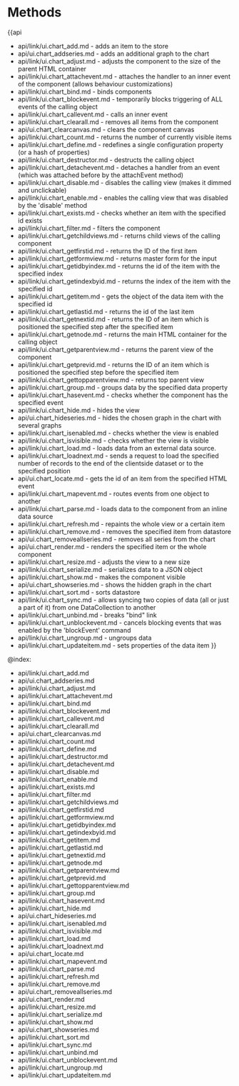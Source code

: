 Methods
=======

{{api
- api/link/ui.chart_add.md - adds an item to the store
- api/ui.chart_addseries.md - adds an additional graph to the chart
- api/link/ui.chart_adjust.md - adjusts the component to the size of the parent HTML container
- api/link/ui.chart_attachevent.md - attaches the handler to an inner event of the component (allows behaviour customizations)
- api/link/ui.chart_bind.md - binds components
- api/link/ui.chart_blockevent.md - temporarily blocks triggering of ALL events of the calling object
- api/link/ui.chart_callevent.md - calls an inner event
- api/link/ui.chart_clearall.md - removes all items from the component
- api/ui.chart_clearcanvas.md - clears the component canvas
- api/link/ui.chart_count.md - returns the number of currently visible items
- api/link/ui.chart_define.md - redefines a single configuration property (or a hash of properties)
- api/link/ui.chart_destructor.md - destructs the calling object
- api/link/ui.chart_detachevent.md - detaches a handler from an event (which was attached before by the attachEvent method)
- api/link/ui.chart_disable.md - disables the calling view (makes it dimmed and unclickable)
- api/link/ui.chart_enable.md - enables the calling view that was disabled by the 'disable' method
- api/link/ui.chart_exists.md - checks whether an item with the specified id exists
- api/link/ui.chart_filter.md - filters the component
- api/link/ui.chart_getchildviews.md - returns child views of the calling component
- api/link/ui.chart_getfirstid.md - returns the ID of the first item
- api/link/ui.chart_getformview.md - returns master form for the input
- api/link/ui.chart_getidbyindex.md - returns the id of the item with the specified index
- api/link/ui.chart_getindexbyid.md - returns the index of the item with the specified id
- api/link/ui.chart_getitem.md - gets the object of the data item with the specified id
- api/link/ui.chart_getlastid.md - returns the id of the last item
- api/link/ui.chart_getnextid.md - returns the ID of an item which is positioned the specified step after the specified item
- api/link/ui.chart_getnode.md - returns the main HTML container for the calling object
- api/link/ui.chart_getparentview.md - returns the parent view of the component
- api/link/ui.chart_getprevid.md - returns the ID of an item which is positioned the specified step before the specified item
- api/link/ui.chart_gettopparentview.md - returns top parent view
- api/link/ui.chart_group.md - groups data by the specified data property
- api/link/ui.chart_hasevent.md - checks whether the component has the specified event
- api/link/ui.chart_hide.md - hides the view
- api/ui.chart_hideseries.md - hides the chosen graph in the chart with several graphs
- api/link/ui.chart_isenabled.md - checks whether the view is enabled
- api/link/ui.chart_isvisible.md - checks whether the view is visible
- api/link/ui.chart_load.md - loads data from an external data source.
- api/link/ui.chart_loadnext.md - sends a request to load the specified number of records to the end of the clientside dataset or to the specified position
- api/ui.chart_locate.md - gets the id of an item from the specified HTML event
- api/link/ui.chart_mapevent.md - routes events from one object to another
- api/link/ui.chart_parse.md - loads data to the component from an inline data source
- api/link/ui.chart_refresh.md - repaints the whole view or a certain item
- api/link/ui.chart_remove.md - removes the specified item from datastore
- api/ui.chart_removeallseries.md - removes all series from the chart
- api/ui.chart_render.md - renders the specified item or the whole component
- api/link/ui.chart_resize.md - adjusts the view to a new size
- api/link/ui.chart_serialize.md - serializes data to a JSON object
- api/link/ui.chart_show.md - makes the component visible
- api/ui.chart_showseries.md - shows the hidden graph in the chart
- api/link/ui.chart_sort.md - sorts datastore
- api/link/ui.chart_sync.md - allows syncing two copies of data (all or just a part of it) from one DataCollection to another
- api/link/ui.chart_unbind.md - breaks "bind" link
- api/link/ui.chart_unblockevent.md - cancels blocking events that was enabled by the 'blockEvent' command
- api/link/ui.chart_ungroup.md - ungroups data
- api/link/ui.chart_updateitem.md - sets properties of the data item
}}

@index:
- api/link/ui.chart_add.md
- api/ui.chart_addseries.md
- api/link/ui.chart_adjust.md
- api/link/ui.chart_attachevent.md
- api/link/ui.chart_bind.md
- api/link/ui.chart_blockevent.md
- api/link/ui.chart_callevent.md
- api/link/ui.chart_clearall.md
- api/ui.chart_clearcanvas.md
- api/link/ui.chart_count.md
- api/link/ui.chart_define.md
- api/link/ui.chart_destructor.md
- api/link/ui.chart_detachevent.md
- api/link/ui.chart_disable.md
- api/link/ui.chart_enable.md
- api/link/ui.chart_exists.md
- api/link/ui.chart_filter.md
- api/link/ui.chart_getchildviews.md
- api/link/ui.chart_getfirstid.md
- api/link/ui.chart_getformview.md
- api/link/ui.chart_getidbyindex.md
- api/link/ui.chart_getindexbyid.md
- api/link/ui.chart_getitem.md
- api/link/ui.chart_getlastid.md
- api/link/ui.chart_getnextid.md
- api/link/ui.chart_getnode.md
- api/link/ui.chart_getparentview.md
- api/link/ui.chart_getprevid.md
- api/link/ui.chart_gettopparentview.md
- api/link/ui.chart_group.md
- api/link/ui.chart_hasevent.md
- api/link/ui.chart_hide.md
- api/ui.chart_hideseries.md
- api/link/ui.chart_isenabled.md
- api/link/ui.chart_isvisible.md
- api/link/ui.chart_load.md
- api/link/ui.chart_loadnext.md
- api/ui.chart_locate.md
- api/link/ui.chart_mapevent.md
- api/link/ui.chart_parse.md
- api/link/ui.chart_refresh.md
- api/link/ui.chart_remove.md
- api/ui.chart_removeallseries.md
- api/ui.chart_render.md
- api/link/ui.chart_resize.md
- api/link/ui.chart_serialize.md
- api/link/ui.chart_show.md
- api/ui.chart_showseries.md
- api/link/ui.chart_sort.md
- api/link/ui.chart_sync.md
- api/link/ui.chart_unbind.md
- api/link/ui.chart_unblockevent.md
- api/link/ui.chart_ungroup.md
- api/link/ui.chart_updateitem.md


